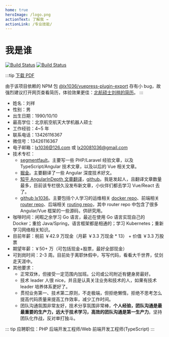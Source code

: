 ```yaml
---
home: true
heroImage: /logo.png
actionText: 了解我 →
actionLink: /专业技能/
---
```


# 我是谁
[![Build Status](https://travis-ci.org/lx1036/lx1036.github.io.svg?branch=docs)](https://travis-ci.org/lx1036/lx1036.github.io) [![Build Status](https://img.shields.io/github/stars/lx1036/lx1036.github.io.svg?style=social)](https://github.com/lx1036/lx1036.github.io/)

:::tip
[下载 PDF](https://github.com/lx1036/lx1036.github.io/raw/docs/docs/pdf/%E5%8C%97%E8%88%AA%E7%A1%95%E5%A3%AB%E5%88%98%E7%A5%A5%E7%9A%84%E7%AE%80%E5%8E%86.pdf)

由于该项目依赖的 NPM 包 [@lx1036/vuepress-plugin-export](https://www.npmjs.com/package/@lx1036/vuepress-plugin-export) 存有小 bug，故强烈建议打开网页查看简历，体验效果更佳：[北航硕士刘祥的简历](https://lx1036.github.io)。
:::

* 姓名：刘祥
* 性别：男
* 出生日期：1990/10/10
* 最高学位：北京航空航天大学机器人硕士
* 工作经验：4~5 年
* 联系电话：13426116367
* 微信号：13426116367
* 电子邮箱：[lx1036@126.com](mailto:lx1036@126.com) 或 [lx20081036@gmail.com](mailto:lx20081036@gmail.com)
* 技术专栏：
  * [segmentfault](https://segmentfault.com/u/lx1036/articles)。主要写一些 PHP/Laravel 经验文章，以及 TypeScript/Angular 技术文章，以及以后的 Vue 相关文章。
  * [掘金](https://juejin.im/user/5a41ffe46fb9a045132af41f/posts)。主要翻译了一些 Angular 深度技术好文。
  * [知乎 AngularInDepth 文章翻译](https://zhuanlan.zhihu.com/DepthInAngular)，[github](https://github.com/AngularInDepth/angularindepth)。我是发起人，且翻译文章数量最多，目前该专栏很久没发布新文章，小伙伴们都去学习 Vue/React 去了。
  * [github lx1036](https://github.com/lx1036?tab=repositories)。主要包括个人学习的运维相关 [docker repo](https://github.com/lx1036/docker)、前端相关 [router repo](https://github.com/lx1036/router)、后端相关 [routing repo](https://github.com/lx1036/routing)，其中 router repo 中包含了很多 Angular/Vue 框架的一些源码，供研究用。
* 咖啡时间：闲暇之余学习 Go 语言，最近在使用 Go 语言实现自己的 Docker；重拾 Java/Spring，语言框架都是相通的；学习 Kubernetes；重新学习网络相关知识。
* 目前年薪：税前 ￥42.9 万现金（月薪 ￥3.3 万现金 * 13） + 价值 ￥3.3 万股票
* 期望年薪：￥50+ 万（可包括现金+股票，最好全部现金）
* 可到岗时间：2-3 周。目前处于离职休假中，写写代码，看看大千世界，仗剑走天涯中。
* 其他要求：
  * 正常双休，但接受一定范围内加班。公司或公司附近有健身房最好。
  * 技术 leader 人很 nice，并且是认真关注业务和技术的人，如果有技术 leader 培养体系更好了。
  * 贯彻业务第一、技术第二原则，不走极端，但拒绝懒惰，拒绝不思考怎么提高代码质量来提高工作效率，减少工作时间。
  * 团队沟通氛围非常友好，技术分享氛围非常棒，**个人经验，团队沟通是最最重要的生产力，远大于技术学习，高效的团队沟通是第一生产力**。坚持团队化作战，反对单打独斗。

::: tip
应聘职位：PHP 后端开发工程师/Web 前端开发工程师(TypeScript)
:::